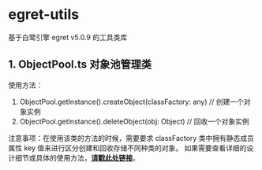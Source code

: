 # egret-utils
基于白鹭引擎 egret v5.0.9 的工具类库

## 1. ObjectPool.ts 对象池管理类
使用方法：

1. ObjectPool.getInstance().createObject(classFactory: any) // 创建一个对象实例
2. ObjectPool.getInstance().deleteObject(obj: Object)  // 回收一个对象实例

>
注意事项：在使用该类的方法的时候，需要要求 classFactory 类中拥有静态成员属性 key 值来进行区分创建和回收存储不同种类的对象。
如果需要查看详细的设计细节或具体的使用方法，[**请戳此处链接**](http://a8ccce0e.wiz03.com/share/s/2EPcUe16jknd21LCSr0jir5o1Uo2SA2TUQKH2PyOcZ0XXImI)。









